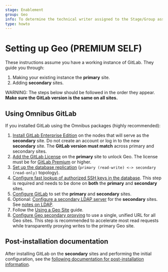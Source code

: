 ```yaml
---
stage: Enablement
group: Geo
info: To determine the technical writer assigned to the Stage/Group associated with this page, see https://about.gitlab.com/handbook/engineering/ux/technical-writing/#assignments
type: howto
---
```


# Setting up Geo **(PREMIUM SELF)**

These instructions assume you have a working instance of GitLab. They guide you through:

1. Making your existing instance the **primary** site.
1. Adding **secondary** sites.

WARNING:
The steps below should be followed in the order they appear. **Make sure the GitLab version is the same on all sites.**

## Using Omnibus GitLab

If you installed GitLab using the Omnibus packages (highly recommended):

1. [Install GitLab Enterprise Edition](https://about.gitlab.com/install/) on the nodes that will serve as the **secondary** site. Do not create an account or log in to the new **secondary** site. The **GitLab version must match** across primary and secondary sites.
1. [Add the GitLab License](../../../user/admin_area/license.md) on the **primary** site to unlock Geo. The license must be for [GitLab Premium](https://about.gitlab.com/pricing/) or higher.
1. [Set up the database replication](database.md) (`primary (read-write) <-> secondary (read-only)` topology).
1. [Configure fast lookup of authorized SSH keys in the database](../../operations/fast_ssh_key_lookup.md). This step is required and needs to be done on **both** the **primary** and **secondary** sites.
1. [Configure GitLab](../replication/configuration.md) to set the **primary** and **secondary** sites.
1. Optional: [Configure a secondary LDAP server](../../auth/ldap/index.md) for the **secondary** sites. See [notes on LDAP](../index.md#ldap).
1. Follow the [Using a Geo Site](../replication/usage.md) guide.
1. [Configure Geo secondary proxying](../secondary_proxy/index.md) to use a single, unified URL for all Geo sites. This step is recommended to accelerate most read requests while transparently proxying writes to the primary Geo site.

## Post-installation documentation

After installing GitLab on the **secondary** sites and performing the initial configuration, see the [following documentation for post-installation information](../index.md#post-installation-documentation).
